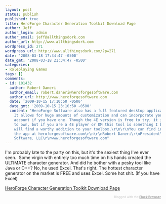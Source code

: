 ```yaml
---
layout: post
status: publish
published: true
title: HeroForge Character Generation Toolkit Download Page
author: Jeff
author_login: admin
author_email: jeff@allthingsdork.com
author_url: http://www.allthingsdork.com
wordpress_id: 271
wordpress_url: http://www.allthingsdork.com/?p=271
date: '2008-03-18 17:34:47 -0500'
date_gmt: '2008-03-18 21:34:47 -0500'
categories:
- Roleplaying Games
tags: []
comments:
- id: 101432
  author: Robert Daneri
  author_email: robert.daneri@heroforgesoftware.com
  author_url: http://www.heroforgesoftware.com
  date: '2009-10-15 17:10:50 -0500'
  date_gmt: '2009-10-15 23:10:50 -0500'
  content: "HeroForge Software also has a full featured desktop application for 4E.
    It allows for huge amounts of customization and can incorporate your D&amp;DI
    account if you have one. Though the 4E version is free to try, it is not free
    to own, but if you are a 4E player or DM this tool is something I believe you
    will find a worthy addition to your toolbox.\r\n\r\nYou can find info on and download
    the app at heroforgesoftware.com\r\n\r\nRobert Daneri\r\nPresident\r\nHeroForge
    Software, LLC\r\nwww.heroforgesoftware.com"
---
```

<p>I'm probably late to the party on this, but it's the sexiest thing I've ever seen.&nbsp; Some virgin with entirely too much time on his hands created the ULTIMATE character generator. And did he bother with a pesky tool like Java or C++? No, he used Excel. That's right. The hottest character generator on the market is FREE and uses Excel. Some hot shit. (If you have Excel)</p>
<p><a href="http://www.nzcomputers.net/heroforge/">HeroForge Character Generation Toolkit Download Page</a> </p>
<div class="flockcredit" style="text-align: right; color: #CCC; font-size: x-small;">Blogged with the <a href="http://www.flock.com/blogged-with-flock" style="color: #999; font-weight: bold;" target="_new" title="Flock Browser">Flock Browser</a></div></p>
